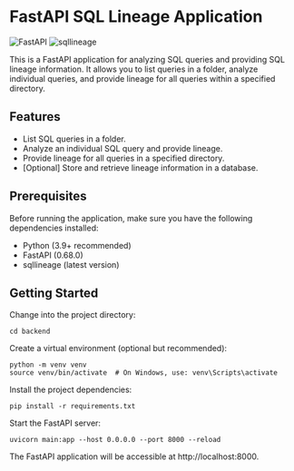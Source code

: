 # FastAPI SQL Lineage Application

![FastAPI](https://img.shields.io/badge/FastAPI-0.68.0-blue)
![sqllineage](https://img.shields.io/badge/sqllineage-LATEST-green)

This is a FastAPI application for analyzing SQL queries and providing SQL lineage information. It allows you to list queries in a folder, analyze individual queries, and provide lineage for all queries within a specified directory.

## Features

- List SQL queries in a folder.
- Analyze an individual SQL query and provide lineage.
- Provide lineage for all queries in a specified directory.
- [Optional] Store and retrieve lineage information in a database.

## Prerequisites

Before running the application, make sure you have the following dependencies installed:

- Python (3.9+ recommended)
- FastAPI (0.68.0)
- sqllineage (latest version)



## Getting Started

Change into the project directory:

``` 
cd backend 
```

Create a virtual environment (optional but recommended):

``` 
python -m venv venv
source venv/bin/activate  # On Windows, use: venv\Scripts\activate
```
Install the project dependencies:

```
pip install -r requirements.txt
```

Start the FastAPI server:

```
uvicorn main:app --host 0.0.0.0 --port 8000 --reload
```

The FastAPI application will be accessible at http://localhost:8000.